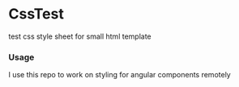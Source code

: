# CssTest
test css style sheet for small html template


### Usage
I use this repo to work on styling for angular components remotely
